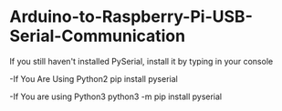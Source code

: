 # Arduino-to-Raspberry-Pi-USB-Serial-Communication
If you still haven't installed PySerial, install it by typing in your console

-If You Are Using Python2
pip install pyserial

-If You are using Python3
python3 -m pip install pyserial
